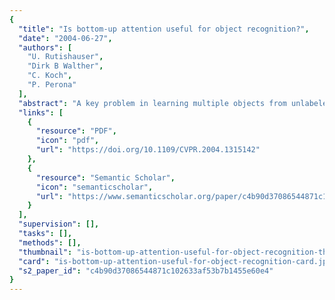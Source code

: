 ```yaml
---
{
  "title": "Is bottom-up attention useful for object recognition?",
  "date": "2004-06-27",
  "authors": [
    "U. Rutishauser",
    "Dirk B Walther",
    "C. Koch",
    "P. Perona"
  ],
  "abstract": "A key problem in learning multiple objects from unlabeled images is that it is a priori impossible to tell which part of the image corresponds to each individual object, and which part is irrelevant clutter which is not associated to the objects. We investigate empirically to what extent pure bottom-up attention can extract useful information about the location, size and shape of objects from images and demonstrate how this information can be utilized to enable unsupervised learning of objects from unlabeled images. Our experiments demonstrate that the proposed approach to using bottom-up attention is indeed useful for a variety of applications.",
  "links": [
    {
      "resource": "PDF",
      "icon": "pdf",
      "url": "https://doi.org/10.1109/CVPR.2004.1315142"
    },
    {
      "resource": "Semantic Scholar",
      "icon": "semanticscholar",
      "url": "https://www.semanticscholar.org/paper/c4b90d37086544871c102633af53b7b1455e60e4"
    }
  ],
  "supervision": [],
  "tasks": [],
  "methods": [],
  "thumbnail": "is-bottom-up-attention-useful-for-object-recognition-thumb.jpg",
  "card": "is-bottom-up-attention-useful-for-object-recognition-card.jpg",
  "s2_paper_id": "c4b90d37086544871c102633af53b7b1455e60e4"
}
---
```


